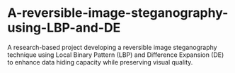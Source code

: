 # A-reversible-image-steganography-using-LBP-and-DE
A research-based project developing a reversible image steganography technique using Local Binary Pattern (LBP) and Difference Expansion (DE) to enhance data hiding capacity while preserving visual quality.
